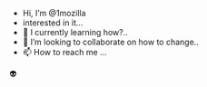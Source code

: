 -  Hi, I’m @1mozilla
-    interested in it...
- 🌱 I
 currently learning how?..
- 💞️ I’m looking to collaborate on how to change..
- 📫 How to reach me ...

<!---
1mozilla/1mozilla is a ✨ special ✨ repository because its `README.md` (this file) appears on your GitHub profile.
You can click the Preview link to take a look at your changes.
--->
👽
